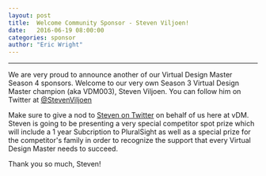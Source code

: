```yaml
---
layout: post
title:  Welcome Community Sponsor - Steven Viljoen!
date:   2016-06-19 08:00:00
categories: sponsor
author: "Eric Wright"
---
```

---
We are very proud to announce another of our Virtual Design Master Season 4 sponsors.  Welcome to our very own Season 3 Virtual Design Master champion (aka VDM003), Steven Viljoen.  You can follow him on Twitter at [@StevenViljoen][steventwitter]

Make sure to give a nod to [Steven on Twitter][steventwitter] on behalf of us here at vDM. Steven is going to be presenting a very special competitor spot prize which will include a 1 year Subcription to PluralSight as well as a special prize for the competitor's family in order to recognize the support that every Virtual Design Master needs to succeed. 

Thank you so much, Steven!  

[steventwitter]:		http://twitter.com/stevenviljoen
